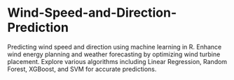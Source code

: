 # Wind-Speed-and-Direction-Prediction
Predicting wind speed and direction using machine learning in R. Enhance wind energy planning and weather forecasting by optimizing wind turbine placement. Explore various algorithms including Linear Regression, Random Forest, XGBoost, and SVM for accurate predictions.
